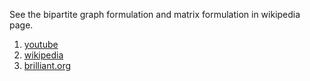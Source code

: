 See the bipartite graph formulation and matrix formulation in wikipedia page.
1. <a href="https://www.youtube.com/watch?v=cQ5MsiGaDY8">youtube</a>
2. <a href="https://en.wikipedia.org/wiki/Hungarian_algorithm">wikipedia</a>
3. <a href="https://brilliant.org/wiki/hungarian-matching/">brilliant.org</a>
